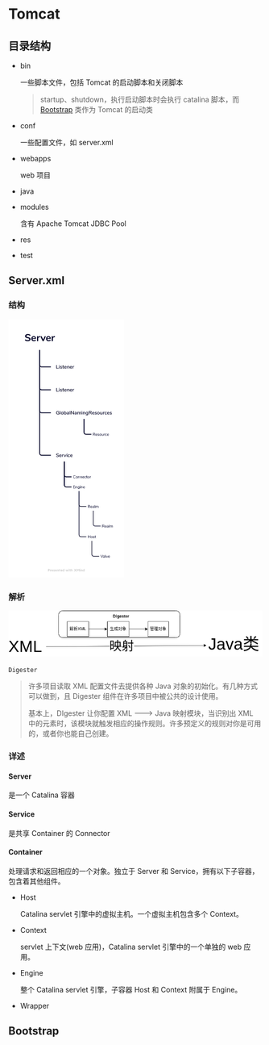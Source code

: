 # Tomcat

## 目录结构

- bin

  一些脚本文件，包括 Tomcat 的启动脚本和关闭脚本

  > startup、shutdown，执行启动脚本时会执行 catalina 脚本，而 [Bootstrap](#bootstrap) 类作为 Tomcat 的启动类

- conf

  一些配置文件，如 server.xml

- webapps

  web 项目

- java

- modules

  含有 Apache Tomcat JDBC Pool

- res

- test

## Server.xml

### 结构

<img src="images/tomcat-server.png" style="zoom:50%;" />

### 解析

<img src="images/xml-java.png"/>

`Digester`

> 许多项目读取 XML 配置文件去提供各种 Java 对象的初始化。有几种方式可以做到，且 Digester 组件在许多项目中被公共的设计使用。
>
> 基本上，DIgester 让你配置 XML ---> Java 映射模块，当识别出 XML 中的元素时，该模块就触发相应的操作规则。许多预定义的规则对你是可用的，或者你也能自己创建。

### 详述

#### Server

是一个 Catalina 容器

#### Service

是共享 Container 的 Connector

#### Container

处理请求和返回相应的一个对象。独立于 Server 和 Service，拥有以下子容器，包含着其他组件。

- Host

  Catalina servlet 引擎中的虚拟主机。一个虚拟主机包含多个 Context。

- Context

  servlet 上下文(web 应用)，Catalina servlet 引擎中的一个单独的 web 应用。

- Engine

  整个 Catalina servlet 引擎，子容器 Host 和 Context 附属于 Engine。 

- Wrapper































<a id="bootstrap"></a>

## Bootstrap

